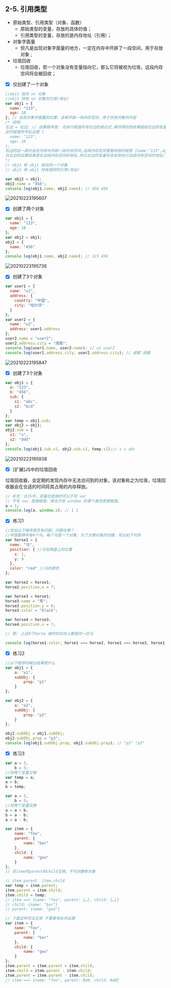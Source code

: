 ## 2-5. 引用类型

- 原始类型、引用类型（对象、函数）
  - 原始类型的变量，存放的具体的值；
  - 引用类型的变量，存放的是内存地址（引用）；
- 对象字面量
  - 但凡是出现对象字面量的地方，一定在内存中开辟了一段空间，用于存放对象 ;
- 垃圾回收
  - 垃圾回收，若一个对象没有变量指向它，那么它将被视为垃圾，这段内存空间将会被回收；

- [x] 仅创建了一个对象

```js
//obj1 指向 xx 对象
//obj1 持有 xx 对象的引用(地址)
var obj1 = {
  name: "123",
  age: 10
}; // 出现对象字面量的位置，会新开辟一块内存空间，用于存放对象的内容
/* 说明:
左边 = 右边; // 运算顺序是: 先执行赋值符号右边的表达式,再将得到的结果赋给左边的变量
此时赋值符号右边是 {
  name: "123",
  age: 10
};
右边的这一部分会在内存中开辟一段内存空间,这段内存空间里面存放的就是 {name:"123",age:10} 这个对象;
且右边的运算结果是在这段内存空间的地址,所以左边的变量将会存放执行这段内存空间的地址;
*/
// obj2 和 obj1 指向同一个对象
// obj2 和 obj1 持有相同的引用(地址)

var obj2 = obj1;
obj2.name = "456";
console.log(obj1.name, obj2.name); // 456 456
```

![20210223195607](https://cdn.jsdelivr.net/gh/123taojiale/dahuyou_picture@main/blogs/20210223195607.png)

- [x] 创建了两个对象

```js
var obj1 = {
  name: "123",
  age: 10
};
var obj2 = obj1;
obj2 = {
  name: "456"
};
console.log(obj1.name, obj2.name); // 123 456
```

![20210223195738](https://cdn.jsdelivr.net/gh/123taojiale/dahuyou_picture@main/blogs/20210223195738.png)

- [x] 创建了3个对象

```js
var user1 = {
  name: "u1",
  address: {
    country: "中国",
    city: "哈尔滨"
  }
};
var user2 = {
  name: "u2",
  address: user1.address
};
user2.name = "user2";
user2.address.city = "成都";
console.log(user1.name, user2.name); // u1 user2
console.log(user1.address.city, user2.address.city); // 成都 成都
```

![20210223195847](https://cdn.jsdelivr.net/gh/123taojiale/dahuyou_picture@main/blogs/20210223195847.png)

- [x] 创建了3个对象

```js
var obj1 = {
  a: "123",
  b: "456",
  sub: {
    s1: "abc",
    s2: "bcd"
  }
};
var temp = obj1.sub;
var obj2 = obj1;
obj2.sub = {
  s1: "s",
  s2: "ddd"
};
console.log(obj1.sub.s1, obj2.sub.s1, temp.s1);// s s abc
```

![20210223195938](https://cdn.jsdelivr.net/gh/123taojiale/dahuyou_picture@main/blogs/20210223195938.png)

- [x] [扩展]JS中的垃圾回收

垃圾回收器，会定期的发现内存中无法访问到的对象，该对象称之为垃圾，垃圾回收器会在合适的时间将其占用的内存释放。

```js
// 补充：在JS中，变量在使用时可以不写 var
// 不写 var 直接赋值，相当于给 window 的某个属性直接赋值。
a = 1;
console.log(a, window.a); // 1 1
```

- [x] 练习1

```js
//说出以下程序是否有问题，问题在哪？
//中国象棋中有4个马，每个马是一个对象，为了方便对象的创建，写出如下代码
var horse1 = {
  name: "马",
  position: { //马在棋盘上的位置
    x: 1,
    y: 9
  },
  color: "red" //马的颜色
};

var horse2 = horse1;
horse2.position.x = 7;

var horse3 = horse1;
horse3.name = "馬";
horse3.position.y = 0;
horse3.color = "black";

var horse4 = horse3;
horse4.position.x = 7;

// 答: 上述4个horse 操作的实际上都是同一匹马

console.log(horse1.color, horse1 === horse2, horse1 === horse3, horse1 === horse4); // "black" true true true
```

- [x] 练习2

```js
//以下程序的输出结果是什么
var obj1 = {
    a: "a1",
    subObj: {
        prop: "p1"
    }
};

var obj2 = {
    a: "a2",
    subObj: {
        prop: "p2"
    }
};

obj2.subObj = obj1.subObj;
obj2.subObj.prop = "p3";
console.log(obj1.subObj.prop, obj2.subObj.prop); // "p3" "p3"
```

- [x] 练习3

```js
var a = 3,
    b = 5;
//将两个变量交换
var temp = a;
a = b;
b = temp;
```

```js
var a = 3,
    b = 5;
//将两个变量交换
a = a + b;
b = a - b;
a = a - b;
```

```js
var item = {
    name: "foo",
    parent: {
        name: "bar"
    },
    child: {
        name: "goo"
    }
};
// 将item的parent和child互换，不可创建新对象

// item.parent  item.child
var temp = item.parent;
item.parent = item.child;
item.child = temp;
// item ==> {name: "foo", parent: {…}, child: {…}}
// child: {name: "bar"}
// parent: {name: "goo"}
```

```js
// 下面这种写法无效 不要拿地址作运算
var item = {
    name: "foo",
    parent: {
        name: "bar"
    },
    child: {
        name: "goo"
    }
};
item.parent = item.parent + item.child;
item.child = item.parent - item.child;
item.parent = item.parent - item.child;
// item ==> {name: "foo", parent: NaN, child: NaN}
```
